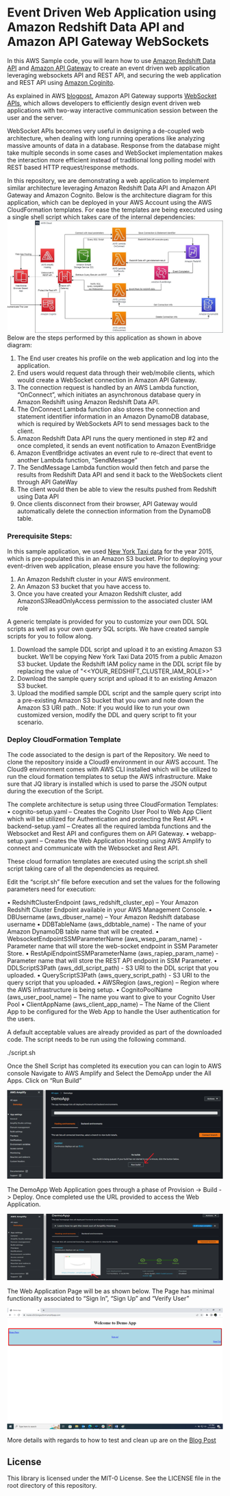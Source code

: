 # Event Driven Web Application using Amazon Redshift Data API and Amazon API Gateway WebSockets


In this AWS Sample code, you will learn how to use [Amazon Redshift Data API](https://docs.aws.amazon.com/redshift/latest/mgmt/data-api.html) and [Amazon API Gateway](https://aws.amazon.com/api-gateway/) to create an event driven web application leveraging websockets API and REST API, and securing the web application and REST API using [Amazon Coginito](https://aws.amazon.com/cognito/).

As explained in AWS [blogpost](https://aws.amazon.com/blogs/compute/announcing-websocket-apis-in-amazon-api-gateway/), Amazon API Gateway supports [WebSocket APIs](https://docs.aws.amazon.com/apigateway/latest/developerguide/apigateway-websocket-api-overview.html), which allows developers to efficiently design event driven web applications with two-way interactive communication session between the user and the server.

WebSocket APIs becomes very useful in designing a de-coupled web architecture, when dealing with long running operations like analyzing massive amounts of data in a database. Response from the database might take multiple seconds in some cases and WebSocket implementation makes the interaction more efficient instead of traditional long polling model with REST based HTTP request/response methods.

In this repository, we are demonstrating a web application to implement similar architecture leveraging Amazon Redshift Data API and Amazon API Gateway and Amazon Cognito. Below is the architecture diagram for this application, which can be deployed in your AWS Account using the AWS CloudFormation templates. For ease the templates are being executed using a single shell script which takes care of the internal dependencies:
![Architecture Diagram](images/architecture.png)
Below are the steps performed by this application as shown in above diagram:

1. The End user creates his profile on the web application and log into the application.  
2. End users would request data through their web/mobile clients, which would create a WebSocket connection in Amazon API Gateway.
3. The connection request is handled by an AWS Lambda function, “OnConnect”, which initiates an asynchronous database query in Amazon Redshift using Amazon Redshift Data API.
4. The OnConnect Lambda function also stores the connection and statement identifier information in an Amazon DynamoDB database, which is required by WebSockets API to send messages back to the client.
5. Amazon Redshift Data API runs the query mentioned in step #2 and once completed, it sends an event notification to Amazon EventBridge
6. Amazon EventBridge activates an event rule to re-direct that event to another Lambda function, “SendMessage”
7. The SendMessage Lambda function would then fetch and parse the results from Redshift Data API and send it back to the WebSockets client through API GateWay
8. The client would then be able to view the results pushed from Redshift using Data API
9. Once clients disconnect from their browser, API Gateway would automatically delete the connection information from the DynamoDB table.

### Prerequisite Steps:

In this sample application, we used [New York Taxi data](https://www1.nyc.gov/site/tlc/about/tlc-trip-record-data.page) for the year 2015, which is pre-populated this in an Amazon S3 bucket. 
Prior to deploying your event-driven web application, please ensure you have the following:

1. An Amazon Redshift cluster in your AWS environment.  
2. An Amazon S3 bucket that you have access to.
3. Once you have created your Amazon Redshift cluster, add AmazonS3ReadOnlyAccess permission to the associated cluster IAM role

A generic template is provided for you to customize your own DDL SQL scripts as well as your own query SQL scripts. We have created sample scripts for you to follow along.
1.	Download the sample DDL script and upload it to an existing Amazon S3 bucket. We’ll be copying New York Taxi Data 2015 from a public Amazon S3 bucket. Update the Redshift IAM policy name in the DDL script file by replacing the value of "<<YOUR_REDSHIFT_CLUSTER_IAM_ROLE>>"
2.	Download the sample query script and upload it to an existing Amazon S3 bucket. 
3.	Upload the modified sample DDL script and the sample query script into a pre-existing Amazon S3 bucket that you own and note down the Amazon S3 URI path.. 
Note: If you would like to run your own customized version, modify the DDL and query script to fit your scenario. 

### Deploy CloudFormation Template

The code associated to the design is part of the Repository. We need to clone the repository inside a Cloud9 environment in our AWS account. The Cloud9 environment comes with AWS CLI installed which will be utilized to run the cloud formation templates to setup the AWS infrastructure.  Make sure that JQ library is installed which is used to parse the JSON output during the execution of the Script. 

The complete architecture is setup using three CloudFormation Templates:
•	cognito-setup.yaml – Creates the Cognito User Pool to Web App Client which will be utilized for Authentication and protecting the Rest API. 
•	backend-setup.yaml – Creates all the required lambda functions and the Websocket and Rest API and configures them on API Gateway. 
•	webapp-setup.yaml – Creates the Web Application Hosting using AWS Amplify to connect and communicate with the Websocket and Rest API. 

These cloud formation templates are executed using the script.sh shell script taking care of all the dependencies as required. 

Edit the “script.sh” file before execution and set the values for the following parameters need for execution:

•	RedshiftClusterEndpoint (aws_redshift_cluster_ep) – Your Amazon Redshift Cluster Endpoint available in your AWS Management Console. 
•	DBUsername (aws_dbuser_name) – Your Amazon Redshift database username 
•	DDBTableName (aws_ddbtable_name) - The name of your Amazon DynamoDB table name that will be created. 
•	WebsocketEndpointSSMParameterName (aws_wsep_param_name) - Parameter name that will store the web-socket endpoint in SSM Parameter Store. 
•	RestApiEndpointSSMParameterName (aws_rapiep_param_name) - Parameter name that will store the REST API endpoint in SSM Parameter. 
•	DDLScriptS3Path (aws_ddl_script_path) - S3 URI to the DDL script that you uploaded. 
•	QueryScriptS3Path (aws_query_script_path) - S3 URI to the query script that you uploaded. 
•	AWSRegion (aws_region) – Region where the AWS infrastructure is being setup. 
•	CognitoPoolName (aws_user_pool_name) – The name you want to give to your Cognito User Pool
•	ClientAppName (aws_client_app_name) – The Name of the Client App to be configured for the Web App to handle the User authentication for the users. 

A default acceptable values are already provided as part of the downloaded code.  The script needs to be run using the following command.

./script.sh

Once the Shell Script has completed its execution you can can login to AWS console Navigate to AWS Amplify and Select the DemoApp under the All Apps. Click on “Run Build” 

![CloudFormation Inputs](images/amplify-deploy.png)

The DemoApp Web Application goes through a phase of Provision -> Build -> Deploy. Once completed use the URL provided to access the Web Application. 

![CloudFormation Inputs](images/amplify-publish.png)

The Web Application Page will be as shown below. The Page has minimal functionality associated to “Sign In”, “Sign Up” and “Verify User”

![CloudFormation Inputs](images/webapp-page.png)

More details with regards to how to test and clean up are on the [Blog Post](https://aws.amazon.com/blogs/big-data/build-a-serverless-analytics-application-with-amazon-redshift-and-amazon-api-gateway/)

## License

This library is licensed under the MIT-0 License. See the LICENSE file in the root directory of this repository.
